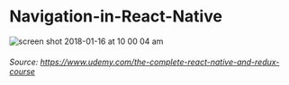 # Navigation-in-React-Native
![screen shot 2018-01-16 at 10 00 04 am](https://user-images.githubusercontent.com/14586673/34972259-55dff496-faa6-11e7-9799-9f28ceb2a2e9.png)

###### Source: https://www.udemy.com/the-complete-react-native-and-redux-course
